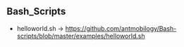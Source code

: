 ## Bash_Scripts

- helloworld.sh -> https://github.com/antmobilogy/Bash-scripts/blob/master/examples/helloworld.sh
